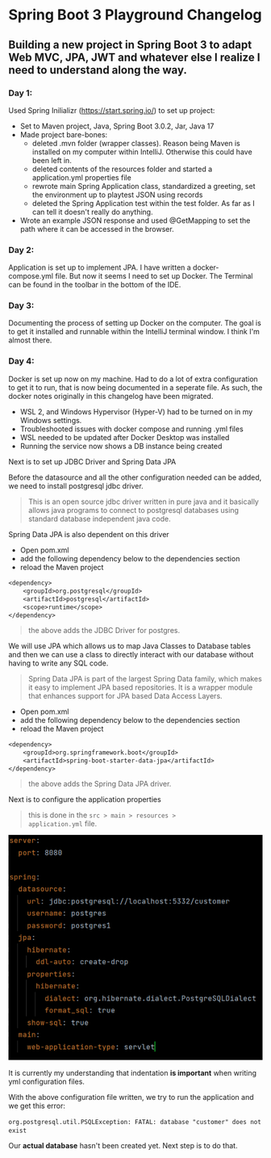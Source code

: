 # Spring Boot 3 Playground Changelog
## Building a new project in Spring Boot 3 to adapt Web MVC, JPA, JWT and whatever else I realize I need to understand along the way.

### Day 1:

Used Spring Inilializr (https://start.spring.io/) to set up project:
- Set to Maven project, Java, Spring Boot 3.0.2, Jar, Java 17
- Made project bare-bones:
	+ deleted .mvn folder (wrapper classes). Reason being Maven is installed on my computer within IntelliJ. Otherwise this could have been left in.
	+ deleted contents of the resources folder and started a application.yml properties file
	+ rewrote main Spring Application class, standardized a greeting, set the environment up to playtest JSON using records
	+ deleted the Spring Application test within the test folder. As far as I can tell it doesn't really do anything.
- Wrote an example JSON response and used @GetMapping to set the path where it can be accessed in the browser.

### Day 2:

Application is set up to implement JPA. I have written a docker-compose.yml file. But now it seems I need to set up Docker. The Terminal can be found in the toolbar in the bottom of the IDE.

### Day 3:

Documenting the process of setting up Docker on the computer. The goal is to get it installed and runnable within the IntelliJ terminal window. I think I'm almost there.

### Day 4:
Docker is set up now on my machine. Had to do a lot of extra configuration to get it to run, that is now being documented in a seperate file. As such, the docker notes originally in this changelog have been migrated.

- WSL 2, and Windows Hypervisor (Hyper-V) had to be turned on in my Windows settings.
- Troubleshooted issues with docker compose and running .yml files
- WSL needed to be updated after Docker Desktop was installed
- Running the service now shows a DB instance being created

Next is to set up JDBC Driver and Spring Data JPA

Before the datasource and all the other configuration needed can be added, we need to install postgresql jdbc driver. 
> This is an open source jdbc driver written in pure java and it basically allows java programs to connect to postgresql databases using standard database independent java code.

Spring Data JPA is also dependent on this driver

- Open pom.xml
- add the following dependency below to the dependencies section
- reload the Maven project
>
	<dependency>
		<groupId>org.postgresql</groupId>
		<artifactId>postgresql</artifactId>
		<scope>runtime</scope>
	</dependency>

> the above adds the JDBC Driver for postgres.


We will use JPA which allows us to map Java Classes to Database tables and then we can use a class to directly interact with our database without having to write any SQL code. 
> Spring Data JPA is part of the largest Spring Data family, which makes it easy to implement JPA based repositories. It is a wrapper module that enhances support for JPA based Data Access Layers.

- Open pom.xml
- add the following dependency below to the dependencies section
- reload the Maven project  
>
	<dependency>
		<groupId>org.springframework.boot</groupId>
		<artifactId>spring-boot-starter-data-jpa</artifactId>
	</dependency>

> the above adds the Spring Data JPA driver.

Next is to configure the application properties
> this is done in the <code>src > main > resources > application.yml</code> file.

![application.yml configuration](images/application-yml-config.png)

It is currently my understanding that indentation **is important** when writing yml configuration files.

With the above configuration file written, we try to run the application and we get this error:
>
`org.postgresql.util.PSQLException: FATAL: database "customer" does not exist`

Our **actual database** hasn't been created yet. Next step is to do that.

